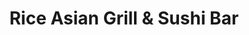 ---
layout: place
title: "Rice Asian Grill & Sushi Bar"
permalink: /alabama/mobile/rice-asian-grill-sushi-bar.html
stateAbbr: AL
stateName: Alabama
cityName: Mobile
seo:
  name: "Rice Asian Grill & Sushi Bar"
  type: Restaurant
  links: https://riceasiangrilltogo.com/
description: "Rice Asian Grill & Sushi Bar serves delicious sushi in Mobile, Alabama. Try fresh Japanese dishes for a great dining experience. Available for takeout, delivery, lunch, and dinner."
place_id: ChIJ3e7zT-5MmogRWzbj3jdGrLE
photos:
  - name: >-
      places/ChIJ3e7zT-5MmogRWzbj3jdGrLE/photos/AeeoHcK7KA8Mwc98XftWJIwblwR6vXzadVRyGQcD_QyQYmKeUXW1PTWvVrtrDTL8J5HxO285N7kaIw_UdeNTqpN0BiJvdRDMkg5AHZSus31Qq90J-LlFqShNhDztmu3D_4qN92hlnRidOyTVFGSW049z43CJSR1SD7XH4xO32HpZa4275kEzo2RXhYI5i4MLznvYX458SY0nIwPj1ZBWMGwwxcJVVEbI-Wj3st9ySv3lIgfkjjOTs-F0boAxQzsSe2tEtuJ_FwuWQq8oplEjz1ZkrD4tFJFg-uyt67RNZAoBDAlJcA
    widthPx: 1080
    heightPx: 810
    authorAttributions:
      - displayName: Rice Asian Grill & Sushi Bar
        uri: https://maps.google.com/maps/contrib/112947327488306103431
        photoUri: >-
          https://lh3.googleusercontent.com/a/ACg8ocLy6oEaPQZvmtca4lPX7xuxoqmnVgFPFdtXHHKZQPgyLHNMmA=s100-p-k-no-mo
    flagContentUri: >-
      https://www.google.com/local/imagery/report/?cb_client=maps_api_places.places_api&image_key=!1e10!2sAF1QipPqloqH3igCkoIEw_E2SrVaOUoyzUaLbMLh3PXf&hl=en-US
    googleMapsUri: >-
      https://www.google.com/maps/place//data=!3m4!1e2!3m2!1sAF1QipPqloqH3igCkoIEw_E2SrVaOUoyzUaLbMLh3PXf!2e10!4m2!3m1!1s0x889a4cee4ff3eedd:0xb1ac4637dee3365b
  - name: >-
      places/ChIJ3e7zT-5MmogRWzbj3jdGrLE/photos/AeeoHcJSpD1bBKwdaCTN8B5uGU4vdAXyErmjrBBRh12nTeu2BT9TNM6rNeeLNzv6F7WTRTczYSGg2ULcr0n5QfdpfmOzlD-Ir2y8H7RStOCi1VMMw21BKo9Ko-HxeFuPRL3Pygu7_TUGIGCashTesVQWZ_LvrqzClJPDHxD-6XH11AoUoxLTsGwYNkwc7-wX5Z4TP7YDw-zFVAh06e7mbOvGiUs3D8LjfhVYoR59Zj-ItHJyk3YFMT1VZzTntbdJzQmyDel070R59VEuc2zzUDHnyAA4WBJ4nKW_JZrm1BvKPZut4A
    widthPx: 960
    heightPx: 768
    authorAttributions:
      - displayName: Rice Asian Grill & Sushi Bar
        uri: https://maps.google.com/maps/contrib/112947327488306103431
        photoUri: >-
          https://lh3.googleusercontent.com/a/ACg8ocLy6oEaPQZvmtca4lPX7xuxoqmnVgFPFdtXHHKZQPgyLHNMmA=s100-p-k-no-mo
    flagContentUri: >-
      https://www.google.com/local/imagery/report/?cb_client=maps_api_places.places_api&image_key=!1e10!2sAF1QipPGdspk_sQyVwtrlB_6p_gmqNfuqmXuQm_AC2Yd&hl=en-US
    googleMapsUri: >-
      https://www.google.com/maps/place//data=!3m4!1e2!3m2!1sAF1QipPGdspk_sQyVwtrlB_6p_gmqNfuqmXuQm_AC2Yd!2e10!4m2!3m1!1s0x889a4cee4ff3eedd:0xb1ac4637dee3365b
  - name: >-
      places/ChIJ3e7zT-5MmogRWzbj3jdGrLE/photos/AeeoHcILWUqDF3Vw29zYDE2toPOjZvpITGAiJ5wFYm1JetMol-AZwLA1elhDUALlZ1mu3FaOyyNwW_rBCP0pCUnAtf31ARY05_DZJyEpe92MFrjC5qOvSKVIeE5_2BFd40C0QZw-MXBz_omwLPuOn8ADfxW1tTnexXfyCMSgoDBMyO-K1FebcheQWproIiX_SeiK5D-xPNEpbBPCumC7XWpwhdW3l-8B0d-n2abHTEZQXx91JY0ez1s0IKn7XgG2Kv29PYPs30UfhdSKtxBKqWn7rbqBj-zqjup8FhjZFT5oLpab5fIHp0llcGBBx_6_qYjGB9cAXwehNDYFByXnOAfX7K7G11J_368Ephru-N2pnQwTxKaw1DUXlWrZBGWjZzUdmQHnstsAum_wFcHCZZaq2aWjVwcA4YY2MPdXLzBWMR3OWhs
    widthPx: 3024
    heightPx: 4032
    authorAttributions:
      - displayName: Hey Jude
        uri: https://maps.google.com/maps/contrib/114524315967923179605
        photoUri: >-
          https://lh3.googleusercontent.com/a-/ALV-UjWaqecloBiHT-yvIQ4xttmtiREAxYjCIFl3uqv3qFGDfrtJdKFi=s100-p-k-no-mo
    flagContentUri: >-
      https://www.google.com/local/imagery/report/?cb_client=maps_api_places.places_api&image_key=!1e10!2sCIHM0ogKEICAgMCI8srCzgE&hl=en-US
    googleMapsUri: >-
      https://www.google.com/maps/place//data=!3m4!1e2!3m2!1sCIHM0ogKEICAgMCI8srCzgE!2e10!4m2!3m1!1s0x889a4cee4ff3eedd:0xb1ac4637dee3365b
  - name: >-
      places/ChIJ3e7zT-5MmogRWzbj3jdGrLE/photos/AeeoHcJZDl1MxE3ehGrUcDx7Cr_uxnLSQxqB0wt8MYaVyH0DTIWHaIXaZhaOXiXvRnh_bqBo4Y7enGhSuJ_2dqTbirrZttqtdW6cs6MWAUkLgGbkkr8p05_G7humslNhOkl3pLfuo7i-Qwnt8oGBnmsJ3J1u6_NVZDCW7AXzY_i6NI18mmnAiQ-IlHLrQrLR6uEr1wkjtgZFjYxOVPHYrZG9V5nQc01X8YcObhYshvImv7agxrpHrQF7lUs0hO8CaDcmEJYgQADpfLsnQUoq9w44ZAz0HvFdYlzCsr1gLkB-DvnQMyL8epuxwWtwCP8Hse2F_LbK_JtplhCRzNn9Qh_VzNVU0n8a3K5QFUIx_Ugqqp_4ayrHDUd1LJSEsy_f_FE5Bndv9e-ptWQDV3jUhZ6R2cjkzPwRs0ofZaufBfpWVtv7SA
    widthPx: 4032
    heightPx: 3024
    authorAttributions:
      - displayName: Hudson Marina Rentals
        uri: https://maps.google.com/maps/contrib/105976652871183519299
        photoUri: >-
          https://lh3.googleusercontent.com/a/ACg8ocL3tZrF7p4quLt4tqDa-IPMz7R9oMZQJITBO56l6U-gS14jGg=s100-p-k-no-mo
    flagContentUri: >-
      https://www.google.com/local/imagery/report/?cb_client=maps_api_places.places_api&image_key=!1e10!2sCIHM0ogKEICAgIC37pWZdw&hl=en-US
    googleMapsUri: >-
      https://www.google.com/maps/place//data=!3m4!1e2!3m2!1sCIHM0ogKEICAgIC37pWZdw!2e10!4m2!3m1!1s0x889a4cee4ff3eedd:0xb1ac4637dee3365b
  - name: >-
      places/ChIJ3e7zT-5MmogRWzbj3jdGrLE/photos/AeeoHcJ2kxZ6Aon5WqZDARdiO-EFB3Y74utAGMvk-04zOH4GIoSbIDpdnCfcqdz57lqkY2Zq0z9OefFF5I944MTk2i3fghX04cVmCc7wpqpd768kHeuaaI2d9jz91uojnuDCWPxmpS731m0OevqX6w81m5gtJgEgJxlpn5Cxlu1ZTaTH5PvFQxmWEZrYaoTFB9WGKFGJjIZgx9F-wVEwa7vv_WspsDwZQ8QB816Apfjs7dLbo1G4yY8JNYr_6wvqd_owokGt0Dw9k0IYjNvcK6ocBXmonnhMJBOC4xH9PpXGItNqxHLTAmbBqu13qRB4iivq5_IdGt7fnTrjwOwS-_MHZiDH09dOcqfcZPygiST07SLpflJytqgb9Hfm9FFzH8vYKZWXJT2_C2uB0UYSaTKVFEfiN4j8n2YcsZSBH0fIIT-fZQA
    widthPx: 2048
    heightPx: 1536
    authorAttributions:
      - displayName: Brandy Mullinax
        uri: https://maps.google.com/maps/contrib/110288146396648419438
        photoUri: >-
          https://lh3.googleusercontent.com/a/ACg8ocLesc2F1A81aYJoG8zAtwJbHj6f99F1PMioMsZKJKjz7mi4lg=s100-p-k-no-mo
    flagContentUri: >-
      https://www.google.com/local/imagery/report/?cb_client=maps_api_places.places_api&image_key=!1e10!2sCIHM0ogKEICAgMCgnK_dogE&hl=en-US
    googleMapsUri: >-
      https://www.google.com/maps/place//data=!3m4!1e2!3m2!1sCIHM0ogKEICAgMCgnK_dogE!2e10!4m2!3m1!1s0x889a4cee4ff3eedd:0xb1ac4637dee3365b
  - name: >-
      places/ChIJ3e7zT-5MmogRWzbj3jdGrLE/photos/AeeoHcK3Sm_3MqlnOgGLLseQhzlYpF6S-Kzf6qQ4k3QVNsUm7c9y-2FA-CrOz6fh9uiUlkwiaooh5QsapeWulWa9O3m_T6ABpuj5kDeJZXFXuO2b_ZOBsBYMfJ9J9jibJvpBnixRLccMiAiSbPP0ovt6Yg-kD01Fk6G_pCx65QnOp7xkrZA8gNtlpOc-dhe6CuAij_kZwyo0dTPwB2yRw_PKOyxZd0E3ZRNyvg7yswvcnPTpiPUcZm7yH2Mm8S-ol7Jct-8DynSlcKciMW9iLuqTV8zkTwgCvquNcChSrzW0tKoNs4lPUTw6lRP2oXFVPHkZwTy_30Hpp1TN34-YIDPrKQjBQXW0u6ysPXr5toUHaLrUdNFYZ3hKaDskP-bla7gKh8tATmQNayXsGAWw7bzpS_6c47rPIrwVvS5iv6U6HBUD2q5M
    widthPx: 4080
    heightPx: 3072
    authorAttributions:
      - displayName: Jeff Byrd
        uri: https://maps.google.com/maps/contrib/116836276111668784625
        photoUri: >-
          https://lh3.googleusercontent.com/a-/ALV-UjXVVPusyMytuw-nGf_eYOlpsQIKW3_fD63aHDDZ8pLpG4b_UteiXw=s100-p-k-no-mo
    flagContentUri: >-
      https://www.google.com/local/imagery/report/?cb_client=maps_api_places.places_api&image_key=!1e10!2sCIHM0ogKEICAgIDn876chAE&hl=en-US
    googleMapsUri: >-
      https://www.google.com/maps/place//data=!3m4!1e2!3m2!1sCIHM0ogKEICAgIDn876chAE!2e10!4m2!3m1!1s0x889a4cee4ff3eedd:0xb1ac4637dee3365b
  - name: >-
      places/ChIJ3e7zT-5MmogRWzbj3jdGrLE/photos/AeeoHcJgX7AE909Q_Uq-fLapoNKo72kf6682JlV8giWRJUWz2fx-jy0TGfGP6FedXrc2yQBOOJXflkJ8U07EsGJhZRO4VqvH7lWytdArlMwwfcpz1hCic8cezu_aie0YkpQZHvhETHzUTaQyNf5ZVxFmnwLkf_Q564gZH_-5svba2w374fD8gOLOFBWsjnmxT9GEM3T3k7hZTBfY1aSLbGjYL-k-f_5K8VD4XRvGedzXixFNGo64wPY3rdiPlo8IueHH3dbTBZAUV8nYDoNUtvNmhX848N4LIwzKLUgKrmPZisoHoVffQnFXEh5EVp7h1rDZxFTA_yVk5AT_WWYXEOua7Oq1AyrFUsSe4uT4Y0A4NbyJLbDOBBSeeeKBvqxgo4s620I_gPu4Lsit33Qh3aI-MDg8jT1gAafW1np85lvP9EE
    widthPx: 3072
    heightPx: 4080
    authorAttributions:
      - displayName: Jeff Byrd
        uri: https://maps.google.com/maps/contrib/116836276111668784625
        photoUri: >-
          https://lh3.googleusercontent.com/a-/ALV-UjXVVPusyMytuw-nGf_eYOlpsQIKW3_fD63aHDDZ8pLpG4b_UteiXw=s100-p-k-no-mo
    flagContentUri: >-
      https://www.google.com/local/imagery/report/?cb_client=maps_api_places.places_api&image_key=!1e10!2sCIHM0ogKEICAgIDzpYKYdw&hl=en-US
    googleMapsUri: >-
      https://www.google.com/maps/place//data=!3m4!1e2!3m2!1sCIHM0ogKEICAgIDzpYKYdw!2e10!4m2!3m1!1s0x889a4cee4ff3eedd:0xb1ac4637dee3365b
  - name: >-
      places/ChIJ3e7zT-5MmogRWzbj3jdGrLE/photos/AeeoHcKm453kQF23E8DGgt5Hnng4csyNKBMdezIqq-kBFgjg4lInBvCypBimy7ggoiHcamBUFgj7eI1v7qd5sfxpIQo6lGBPPjg5rMK1PX0tmqqBse5y6FxK8-6fyQp5EG-Yp_nLXZTM5Szi0kKabhHa8p0zrawTgGZYmmKnWYshCJM0SZlV1T2eh_xLlXTCwrGLHiJasfOsS-sgEF-OmAFILY_Npmu23ToAJZwzyroHwbebgmTIyFW5rJL6VVQzpWDZgTbUxAZ374clsV3qd6cUYG3VlE4w6X90EdAqlFHbazpyqBcHDQSPL5o86_p_BFhoALBl7litGhVY179qcW44yFL1p3PbB6zZSukg6KCiHBzSzXO9JPOoYNLrIa1ZNP6pe2hVrtAEj5i1l1jzNOOPxLnz_wY5P8G7S4XeYjn1Uo_3UA
    widthPx: 1170
    heightPx: 1541
    authorAttributions:
      - displayName: Fairy Tail
        uri: https://maps.google.com/maps/contrib/114013287273872697386
        photoUri: >-
          https://lh3.googleusercontent.com/a-/ALV-UjX4yjevm8-pNbdt18oj3PWA-PZCqKUI5uucYn4SzTVQA4kjNUM=s100-p-k-no-mo
    flagContentUri: >-
      https://www.google.com/local/imagery/report/?cb_client=maps_api_places.places_api&image_key=!1e10!2sCIHM0ogKEICAgIDrl72jfw&hl=en-US
    googleMapsUri: >-
      https://www.google.com/maps/place//data=!3m4!1e2!3m2!1sCIHM0ogKEICAgIDrl72jfw!2e10!4m2!3m1!1s0x889a4cee4ff3eedd:0xb1ac4637dee3365b
  - name: >-
      places/ChIJ3e7zT-5MmogRWzbj3jdGrLE/photos/AeeoHcIZFY3WMm_rd_eWX3_nBqop-E_edJfpqtIdbzWJYklM27EXF98XuNamy8zqdAKNm2P6Rx2tcMLt_yi6LDGzWH1oqW4P0G9CCHRpS_Rb9xGK-NVH7S5_uUEOGeTDCLPc1O4B1MzLr-Q8H5yiKsxLG1gX_61Zlpxpz3ILvuUt6wHmkzqeMqgaxvVMedY0jUCAkgkxCHbS6VpcxmMDEgnRM5BmHsk87Il-KrsXX1pLcdPzUh7HFeNW4BauIKKM7XaqVKWiin26wOHe8kWwPHmC6GNqs5fqQxLJUZh1l8r137VTLxpzN15EDF-dPkajRvGgtawZmoHp8TRB_4J3-Vs2hQd9byMkDlxt1ecb_HOT_zXGRC53W3yV9vPaGi8pBXvDSEfyb8caT81CZOqjgeHV6RPM0FSRAEoKMCN8F4SOhLMd_A
    widthPx: 3600
    heightPx: 4800
    authorAttributions:
      - displayName: Ryan Beverly
        uri: https://maps.google.com/maps/contrib/110124706006744555634
        photoUri: >-
          https://lh3.googleusercontent.com/a-/ALV-UjUvyTBzY8z58LHrHeKWW8k3TjME8btNkykUdIAqAln8mraTdX_FDA=s100-p-k-no-mo
    flagContentUri: >-
      https://www.google.com/local/imagery/report/?cb_client=maps_api_places.places_api&image_key=!1e10!2sCIHM0ogKEICAgICh2Nq5Ng&hl=en-US
    googleMapsUri: >-
      https://www.google.com/maps/place//data=!3m4!1e2!3m2!1sCIHM0ogKEICAgICh2Nq5Ng!2e10!4m2!3m1!1s0x889a4cee4ff3eedd:0xb1ac4637dee3365b
  - name: >-
      places/ChIJ3e7zT-5MmogRWzbj3jdGrLE/photos/AeeoHcJVNol9mYrbZKqd0PDjz22SfBoKd2MHZD9UsrILDBIXO0TIC1KOceW2EMV0SQ5eKQQ5MI71IhIvRoY-lsVvjcoO-oonbDe_W4Zt-Mr606iVcb1LY_kBFjxqkiQbEaaWPNb5wY5upwOeEsqhKwc1tqMiXgxU-yYioQD7MEgZJI1jIsC6ab72lA4zYLkE4xHdUzrkMXt-CuTpjPqrK_2BLYOJyHjFgy56HsTelrOHqR_EZ_pLZmx4NJ0mFcGMjGliGNy3T1B_xeBgfrl49Z_p-wzdjLryEzfRk3WTcKyNgjZcLd8UmiX4cz15kWpAoB9zsvSYzDuRVaVWWI11IdJC9pbMdfyb8EhzTyNU3gL7xtMr5g8aG_ylb7zTyYUPmcwziTrRg6V3o6L8fIcgqziD1aKUhFuIWtOV28MDv2iORvAn5_Vp
    widthPx: 3600
    heightPx: 4800
    authorAttributions:
      - displayName: Ryan Beverly
        uri: https://maps.google.com/maps/contrib/110124706006744555634
        photoUri: >-
          https://lh3.googleusercontent.com/a-/ALV-UjUvyTBzY8z58LHrHeKWW8k3TjME8btNkykUdIAqAln8mraTdX_FDA=s100-p-k-no-mo
    flagContentUri: >-
      https://www.google.com/local/imagery/report/?cb_client=maps_api_places.places_api&image_key=!1e10!2sCIHM0ogKEICAgICh2Nq5tgE&hl=en-US
    googleMapsUri: >-
      https://www.google.com/maps/place//data=!3m4!1e2!3m2!1sCIHM0ogKEICAgICh2Nq5tgE!2e10!4m2!3m1!1s0x889a4cee4ff3eedd:0xb1ac4637dee3365b
address: 3964 Government Blvd, Mobile, AL 36693, USA
street: 3964 Government Blvd
city: Mobile
state: AL
zip: '36693'
country: USA
neighborhood: Skyland Park
latitude: '30.638794'
longitude: '-88.140827'
accessibility_options:
  wheelchairAccessibleParking: true
  wheelchairAccessibleEntrance: true
  wheelchairAccessibleRestroom: true
  wheelchairAccessibleSeating: true
business_status: OPERATIONAL
name: Rice Asian Grill & Sushi Bar
google_maps_links:
  directionsUri: >-
    https://www.google.com/maps/dir//''/data=!4m7!4m6!1m1!4e2!1m2!1m1!1s0x889a4cee4ff3eedd:0xb1ac4637dee3365b!3e0
  placeUri: https://maps.google.com/?cid=12802685046484055643
  writeAReviewUri: >-
    https://www.google.com/maps/place//data=!4m3!3m2!1s0x889a4cee4ff3eedd:0xb1ac4637dee3365b!12e1
  reviewsUri: >-
    https://www.google.com/maps/place//data=!4m4!3m3!1s0x889a4cee4ff3eedd:0xb1ac4637dee3365b!9m1!1b1
  photosUri: >-
    https://www.google.com/maps/place//data=!4m3!3m2!1s0x889a4cee4ff3eedd:0xb1ac4637dee3365b!10e5
primary_type: Restaurant
opening_hours:
  regular: null
  current: null
secondary_opening_hours:
  regular:
    weekdayDescriptions: null
    type: null
  current:
    weekdayDescriptions: null
    type: null
phone: (251) 378-8083
price_level: PRICE_LEVEL_MODERATE
price_range: $10 &ndash; $20
rating: '4.4'
rating_count: 0
website: https://riceasiangrilltogo.com/
reviews:
  - name: >-
      places/ChIJ3e7zT-5MmogRWzbj3jdGrLE/reviews/ChZDSUhNMG9nS0VJQ0FnTUNJOHNyQ0RnEAE
    relativePublishTimeDescription: a week ago
    rating: 4
    text:
      text: >-
        I always enjoy a visit to Rice, especially at lunch time. The servers
        are always pleasant, and I’ve never been disappointed in the quality or
        quantity of the food.

        I was with a friend this time who has very strong food allergies. She
        told the server exactly what she wanted, which was completely off the
        menu, and that’s exactly what she received. That is very helpful when
        you’re limited in what you can eat to stay healthy.

        I like their lunch combo. This time I had a small ginger salad, egg drop
        soup, and the ginger stirfry (pictured here). All the dishes were very
        tasty and moderately priced.


        Yes! I will dine in here again.
      languageCode: en
    originalText:
      text: >-
        I always enjoy a visit to Rice, especially at lunch time. The servers
        are always pleasant, and I’ve never been disappointed in the quality or
        quantity of the food.

        I was with a friend this time who has very strong food allergies. She
        told the server exactly what she wanted, which was completely off the
        menu, and that’s exactly what she received. That is very helpful when
        you’re limited in what you can eat to stay healthy.

        I like their lunch combo. This time I had a small ginger salad, egg drop
        soup, and the ginger stirfry (pictured here). All the dishes were very
        tasty and moderately priced.


        Yes! I will dine in here again.
      languageCode: en
    authorAttribution:
      displayName: Hey Jude
      uri: https://www.google.com/maps/contrib/114524315967923179605/reviews
      photoUri: >-
        https://lh3.googleusercontent.com/a-/ALV-UjWaqecloBiHT-yvIQ4xttmtiREAxYjCIFl3uqv3qFGDfrtJdKFi=s128-c0x00000000-cc-rp-mo-ba5
    publishTime: '2025-03-31T22:27:23.536664Z'
    flagContentUri: >-
      https://www.google.com/local/review/rap/report?postId=ChZDSUhNMG9nS0VJQ0FnTUNJOHNyQ0RnEAE&d=17924085&t=1
    googleMapsUri: >-
      https://www.google.com/maps/reviews/data=!4m6!14m5!1m4!2m3!1sChZDSUhNMG9nS0VJQ0FnTUNJOHNyQ0RnEAE!2m1!1s0x889a4cee4ff3eedd:0xb1ac4637dee3365b
  - name: >-
      places/ChIJ3e7zT-5MmogRWzbj3jdGrLE/reviews/ChdDSUhNMG9nS0VJQ0FnTURndTVLOTFRRRAB
    relativePublishTimeDescription: a month ago
    rating: 1
    text:
      text: >-
        The vegetable roll and rice was the best part. I didn’t like the meat or
        spice or chicken wontons. The water and soup tasted of chlorine and bad
        spice. The bathrooms and restaurant were clean and quiet. No military
        discount.
      languageCode: en
    originalText:
      text: >-
        The vegetable roll and rice was the best part. I didn’t like the meat or
        spice or chicken wontons. The water and soup tasted of chlorine and bad
        spice. The bathrooms and restaurant were clean and quiet. No military
        discount.
      languageCode: en
    authorAttribution:
      displayName: Katrina Webb
      uri: https://www.google.com/maps/contrib/117974089004620237499/reviews
      photoUri: >-
        https://lh3.googleusercontent.com/a-/ALV-UjVFJ9B6VRsKiWNP_YdXc_WBUOVI39bkR6FmYZ4WoiuhyHDXZPY=s128-c0x00000000-cc-rp-mo-ba3
    publishTime: '2025-02-27T19:33:57.222041Z'
    flagContentUri: >-
      https://www.google.com/local/review/rap/report?postId=ChdDSUhNMG9nS0VJQ0FnTURndTVLOTFRRRAB&d=17924085&t=1
    googleMapsUri: >-
      https://www.google.com/maps/reviews/data=!4m6!14m5!1m4!2m3!1sChdDSUhNMG9nS0VJQ0FnTURndTVLOTFRRRAB!2m1!1s0x889a4cee4ff3eedd:0xb1ac4637dee3365b
  - name: >-
      places/ChIJ3e7zT-5MmogRWzbj3jdGrLE/reviews/ChZDSUhNMG9nS0VJQ0FnTUNnbktfZFFnEAE
    relativePublishTimeDescription: a month ago
    rating: 5
    text:
      text: >-
        This was our first time trying Rice. We’ve been interested in the menu,
        but haven’t had the chance to make a visit, but tonight was Valentine’s
        and we were looking for a low key spot with an open table and decided to
        give it a try since it’s off the beaten path.


        We were pleasantly surprised by the warm ambiance and low, intimate
        lighting upon entry. They were pretty busy, which I took as a good sign,
        but we were seated immediately and our server was super friendly from
        the start. She made nice conversation and was very attentive throughout
        the evening.


        We tried the Bulldog roll, the Spicy salmon roll, seaweed salad, tuna
        nigiri, and I had the Thai BBQ chicken entree. Everything was absolutely
        fantastic! The rolls were balanced with great flavor profiles and we
        felt the fish and seaweed salad were some of the freshest quality we’ve
        gotten anywhere lately. However, I REALLY have to praise the chicken. I
        used to patron a very popular Thai restaurant in Birmingham that served
        its own rendition of Thai BBQ chicken, and it was amongst my most
        favorite dishes from anywhere. It’s been well over a decade since I’ve
        been there and I’ve never seen it served anywhere else. I must tell you,
        the Thai BBQ chicken from Rice was just as good and brought back so many
        fond memories of the place I used to go in Bham. The light sweet and
        savory sauce was just as I have always remembered and the chicken was so
        tender, succulent, and just fall off the bone. I honestly don’t know how
        they manage to compose a dish so well with such a fast turn around, but
        it was truly a delight.


        Lastly, I have to comment on the prices. I was shocked at how affordable
        everything was. My entree alone would’ve fetched twice as much downtown
        and my soco cocktail was only $6, which is unheard for any alcoholic
        beverage from many other places. We each had a drink, 2 sushi rolls,
        additional sides and a large entree and still came out around $80
        including tip. Honestly, we can’t wait to go back. I highly recommend!
      languageCode: en
    originalText:
      text: >-
        This was our first time trying Rice. We’ve been interested in the menu,
        but haven’t had the chance to make a visit, but tonight was Valentine’s
        and we were looking for a low key spot with an open table and decided to
        give it a try since it’s off the beaten path.


        We were pleasantly surprised by the warm ambiance and low, intimate
        lighting upon entry. They were pretty busy, which I took as a good sign,
        but we were seated immediately and our server was super friendly from
        the start. She made nice conversation and was very attentive throughout
        the evening.


        We tried the Bulldog roll, the Spicy salmon roll, seaweed salad, tuna
        nigiri, and I had the Thai BBQ chicken entree. Everything was absolutely
        fantastic! The rolls were balanced with great flavor profiles and we
        felt the fish and seaweed salad were some of the freshest quality we’ve
        gotten anywhere lately. However, I REALLY have to praise the chicken. I
        used to patron a very popular Thai restaurant in Birmingham that served
        its own rendition of Thai BBQ chicken, and it was amongst my most
        favorite dishes from anywhere. It’s been well over a decade since I’ve
        been there and I’ve never seen it served anywhere else. I must tell you,
        the Thai BBQ chicken from Rice was just as good and brought back so many
        fond memories of the place I used to go in Bham. The light sweet and
        savory sauce was just as I have always remembered and the chicken was so
        tender, succulent, and just fall off the bone. I honestly don’t know how
        they manage to compose a dish so well with such a fast turn around, but
        it was truly a delight.


        Lastly, I have to comment on the prices. I was shocked at how affordable
        everything was. My entree alone would’ve fetched twice as much downtown
        and my soco cocktail was only $6, which is unheard for any alcoholic
        beverage from many other places. We each had a drink, 2 sushi rolls,
        additional sides and a large entree and still came out around $80
        including tip. Honestly, we can’t wait to go back. I highly recommend!
      languageCode: en
    authorAttribution:
      displayName: Brandy Mullinax
      uri: https://www.google.com/maps/contrib/110288146396648419438/reviews
      photoUri: >-
        https://lh3.googleusercontent.com/a/ACg8ocLesc2F1A81aYJoG8zAtwJbHj6f99F1PMioMsZKJKjz7mi4lg=s128-c0x00000000-cc-rp-mo-ba3
    publishTime: '2025-02-15T03:04:51.202250Z'
    flagContentUri: >-
      https://www.google.com/local/review/rap/report?postId=ChZDSUhNMG9nS0VJQ0FnTUNnbktfZFFnEAE&d=17924085&t=1
    googleMapsUri: >-
      https://www.google.com/maps/reviews/data=!4m6!14m5!1m4!2m3!1sChZDSUhNMG9nS0VJQ0FnTUNnbktfZFFnEAE!2m1!1s0x889a4cee4ff3eedd:0xb1ac4637dee3365b
  - name: >-
      places/ChIJ3e7zT-5MmogRWzbj3jdGrLE/reviews/ChZDSUhNMG9nS0VJQ0FnSURybDcyalR3EAE
    relativePublishTimeDescription: 8 months ago
    rating: 5
    text:
      text: >-
        Amazing Thai food in AL! The crab rangoons were crispy and filled with
        filling, and the satay sticks were so juicy and tender! They didn’t need
        any sauce, but the peanut sauce paired with it was next level! The fried
        rice tasted like hibachi, and the serving sizes were really good. The
        coconut sauce on the mango sticky rice was nutty and creamy, pairing
        perfectly with the fresh juicy mango!
      languageCode: en
    originalText:
      text: >-
        Amazing Thai food in AL! The crab rangoons were crispy and filled with
        filling, and the satay sticks were so juicy and tender! They didn’t need
        any sauce, but the peanut sauce paired with it was next level! The fried
        rice tasted like hibachi, and the serving sizes were really good. The
        coconut sauce on the mango sticky rice was nutty and creamy, pairing
        perfectly with the fresh juicy mango!
      languageCode: en
    authorAttribution:
      displayName: Fairy Tail
      uri: https://www.google.com/maps/contrib/114013287273872697386/reviews
      photoUri: >-
        https://lh3.googleusercontent.com/a-/ALV-UjX4yjevm8-pNbdt18oj3PWA-PZCqKUI5uucYn4SzTVQA4kjNUM=s128-c0x00000000-cc-rp-mo-ba4
    publishTime: '2024-07-21T01:06:43.601792Z'
    flagContentUri: >-
      https://www.google.com/local/review/rap/report?postId=ChZDSUhNMG9nS0VJQ0FnSURybDcyalR3EAE&d=17924085&t=1
    googleMapsUri: >-
      https://www.google.com/maps/reviews/data=!4m6!14m5!1m4!2m3!1sChZDSUhNMG9nS0VJQ0FnSURybDcyalR3EAE!2m1!1s0x889a4cee4ff3eedd:0xb1ac4637dee3365b
  - name: >-
      places/ChIJ3e7zT-5MmogRWzbj3jdGrLE/reviews/ChdDSUhNMG9nS0VJQ0FnSUNib2FhbjJnRRAB
    relativePublishTimeDescription: 8 months ago
    rating: 4
    text:
      text: >-
        I have been to Rice before but it had been awhile since my last visit. I
        can’t remember what I had the last time but it was reason enough to come
        back. Although I had no idea what I wanted I knew I could choose
        something that I could almost guarantee I’d like.

        The char-grilled pork platter sounded good. I had some chicken earlier
        in the day and wanted something different. I ordered online and went to
        go pick up my food,

        It was ready when I got there. I got my food and proceeded to drive
        home. When I got home I was very hungry. I opened the plastic bag and
        got my boxes of food out. Normally when getting take out the plastic bag
        is tied way too tight. This plastic bag was easy to get open. Now that
        may not be important for your eating experience it is for me for some
        reason.

        Anyway, there was a box for the rice and then the main course. I dumped
        the rice into the char-grilled pork platter. There were 2 sauces that
        came with the meal. I didn’t have a clue what to use them for so I put
        the chili sauce on the pork and vegetables and rice. There was also a
        rice vinegar type sauce that I put on the fried shrimp and fried egg.
        Next time I need to look at the menu more closely so I can use the
        sauces properly.

        The food was really delicious. The pork was flavorful. I loved the
        shrimp and fried egg too. I’ll say the vegetables didn’t have much
        seasoning but adding the chili sauce helped.
      languageCode: en
    originalText:
      text: >-
        I have been to Rice before but it had been awhile since my last visit. I
        can’t remember what I had the last time but it was reason enough to come
        back. Although I had no idea what I wanted I knew I could choose
        something that I could almost guarantee I’d like.

        The char-grilled pork platter sounded good. I had some chicken earlier
        in the day and wanted something different. I ordered online and went to
        go pick up my food,

        It was ready when I got there. I got my food and proceeded to drive
        home. When I got home I was very hungry. I opened the plastic bag and
        got my boxes of food out. Normally when getting take out the plastic bag
        is tied way too tight. This plastic bag was easy to get open. Now that
        may not be important for your eating experience it is for me for some
        reason.

        Anyway, there was a box for the rice and then the main course. I dumped
        the rice into the char-grilled pork platter. There were 2 sauces that
        came with the meal. I didn’t have a clue what to use them for so I put
        the chili sauce on the pork and vegetables and rice. There was also a
        rice vinegar type sauce that I put on the fried shrimp and fried egg.
        Next time I need to look at the menu more closely so I can use the
        sauces properly.

        The food was really delicious. The pork was flavorful. I loved the
        shrimp and fried egg too. I’ll say the vegetables didn’t have much
        seasoning but adding the chili sauce helped.
      languageCode: en
    authorAttribution:
      displayName: Jonathan Rudolph
      uri: https://www.google.com/maps/contrib/103259082461689696875/reviews
      photoUri: >-
        https://lh3.googleusercontent.com/a-/ALV-UjVEiMnJffCy8hYm0GMHTrOPUpzTtwZI4b0uaKrRm7qDbBXUAT-w=s128-c0x00000000-cc-rp-mo-ba4
    publishTime: '2024-07-27T23:43:49.442964Z'
    flagContentUri: >-
      https://www.google.com/local/review/rap/report?postId=ChdDSUhNMG9nS0VJQ0FnSUNib2FhbjJnRRAB&d=17924085&t=1
    googleMapsUri: >-
      https://www.google.com/maps/reviews/data=!4m6!14m5!1m4!2m3!1sChdDSUhNMG9nS0VJQ0FnSUNib2FhbjJnRRAB!2m1!1s0x889a4cee4ff3eedd:0xb1ac4637dee3365b
parking_options:
  freeParkingLot: true
  freeStreetParking: true
  valetParking: false
payment_options:
  acceptsCreditCards: true
  acceptsDebitCards: true
  acceptsCashOnly: false
  acceptsNfc: true
allow_dogs: null
curbside_pickup: true
delivery: true
dine_in: true
good_for_children: true
good_for_groups: true
good_for_sports: false
live_music: false
menu_for_children: true
outdoor_seating: false
reservable: true
restroom: true
serves_beer: true
serves_breakfast: false
serves_brunch: false
serves_cocktails: true
serves_coffee: true
serves_dinner: true
serves_dessert: true
serves_lunch: true
serves_vegetarian_food: true
serves_wine: true
takeout: true
update_category: essentials
summary: null

---